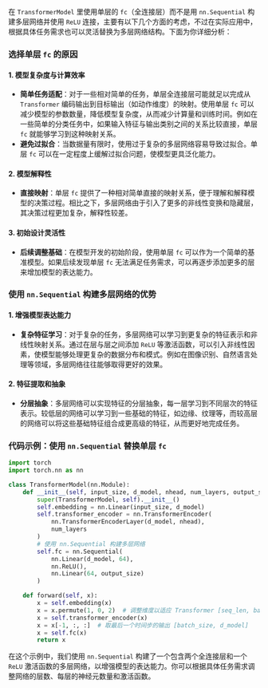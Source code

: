 在 `TransformerModel` 里使用单层的 `fc`（全连接层）而不是用 `nn.Sequential` 构建多层网络并使用 `ReLU` 连接，主要有以下几个方面的考虑，不过在实际应用中，根据具体任务需求也可以灵活替换为多层网络结构。下面为你详细分析：

### 选择单层 `fc` 的原因

#### 1. 模型复杂度与计算效率

- **简单任务适配**：对于一些相对简单的任务，单层全连接层可能就足以完成从 `Transformer` 编码输出到目标输出（如动作维度）的映射。使用单层 `fc` 可以减少模型的参数数量，降低模型复杂度，从而减少计算量和训练时间。例如在一些简单的分类任务中，如果输入特征与输出类别之间的关系比较直接，单层 `fc` 就能够学习到这种映射关系。
- **避免过拟合**：当数据量有限时，使用过于复杂的多层网络容易导致过拟合。单层 `fc` 可以在一定程度上缓解过拟合问题，使模型更具泛化能力。

#### 2. 模型解释性

- **直接映射**：单层 `fc` 提供了一种相对简单直接的映射关系，便于理解和解释模型的决策过程。相比之下，多层网络由于引入了更多的非线性变换和隐藏层，其决策过程更加复杂，解释性较差。

#### 3. 初始设计灵活性

- **后续调整基础**：在模型开发的初始阶段，使用单层 `fc` 可以作为一个简单的基准模型。如果后续发现单层 `fc` 无法满足任务需求，可以再逐步添加更多的层来增加模型的表达能力。

### 使用 `nn.Sequential` 构建多层网络的优势

#### 1. 增强模型表达能力

- **复杂特征学习**：对于复杂的任务，多层网络可以学习到更复杂的特征表示和非线性映射关系。通过在层与层之间添加 `ReLU` 等激活函数，可以引入非线性因素，使模型能够处理更复杂的数据分布和模式。例如在图像识别、自然语言处理等领域，多层网络往往能够取得更好的效果。

#### 2. 特征提取和抽象

- **分层抽象**：多层网络可以实现特征的分层抽象，每一层学习到不同层次的特征表示。较低层的网络可以学习到一些基础的特征，如边缘、纹理等，而较高层的网络可以将这些基础特征组合成更高级的特征，从而更好地完成任务。

### 代码示例：使用 `nn.Sequential` 替换单层 `fc`

```python
import torch
import torch.nn as nn

class TransformerModel(nn.Module):
    def __init__(self, input_size, d_model, nhead, num_layers, output_size):
        super(TransformerModel, self).__init__()
        self.embedding = nn.Linear(input_size, d_model)
        self.transformer_encoder = nn.TransformerEncoder(
            nn.TransformerEncoderLayer(d_model, nhead),
            num_layers
        )
        # 使用 nn.Sequential 构建多层网络
        self.fc = nn.Sequential(
            nn.Linear(d_model, 64),
            nn.ReLU(),
            nn.Linear(64, output_size)
        )

    def forward(self, x):
        x = self.embedding(x)
        x = x.permute(1, 0, 2)  # 调整维度以适应 Transformer [seq_len, batch_size, d_model]
        x = self.transformer_encoder(x)
        x = x[-1, :, :]  # 取最后一个时间步的输出 [batch_size, d_model]
        x = self.fc(x)
        return x
```

在这个示例中，我们使用 `nn.Sequential` 构建了一个包含两个全连接层和一个 `ReLU` 激活函数的多层网络，以增强模型的表达能力。你可以根据具体任务需求调整网络的层数、每层的神经元数量和激活函数。
